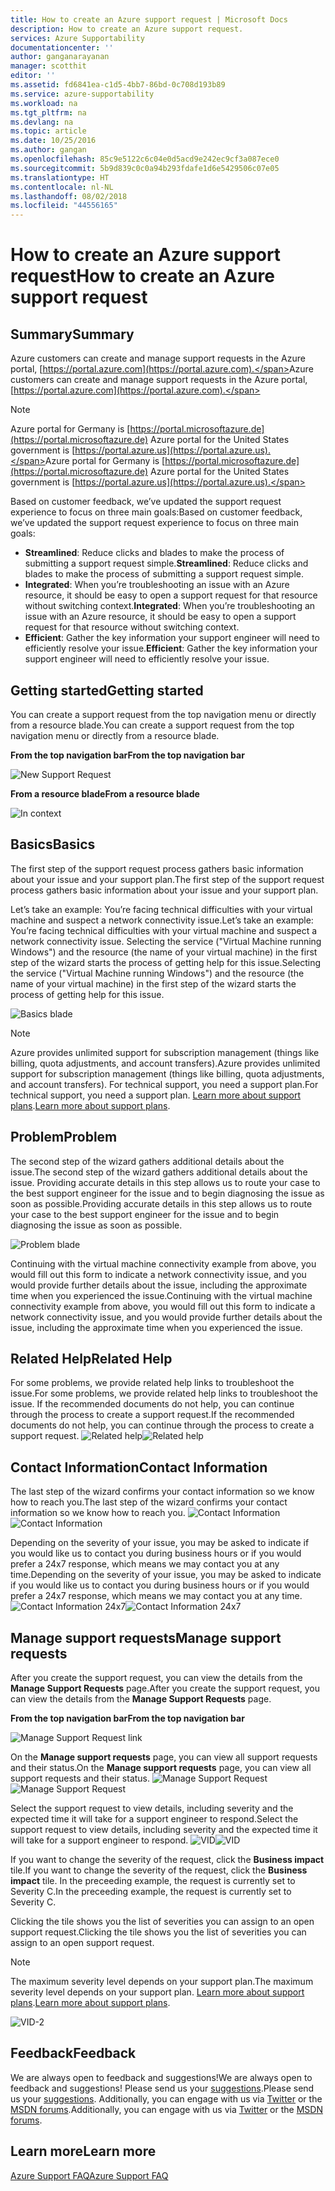 ```yaml
---
title: How to create an Azure support request | Microsoft Docs
description: How to create an Azure support request.
services: Azure Supportability
documentationcenter: ''
author: ganganarayanan
manager: scotthit
editor: ''
ms.assetid: fd6841ea-c1d5-4bb7-86bd-0c708d193b89
ms.service: azure-supportability
ms.workload: na
ms.tgt_pltfrm: na
ms.devlang: na
ms.topic: article
ms.date: 10/25/2016
ms.author: gangan
ms.openlocfilehash: 85c9e5122c6c04e0d5acd9e242ec9cf3a087ece0
ms.sourcegitcommit: 5b9d839c0c0a94b293fdafe1d6e5429506c07e05
ms.translationtype: HT
ms.contentlocale: nl-NL
ms.lasthandoff: 08/02/2018
ms.locfileid: "44556165"
---
```

# <a name="how-to-create-an-azure-support-request"></a><span data-ttu-id="203e8-103">How to create an Azure support request</span><span class="sxs-lookup"><span data-stu-id="203e8-103">How to create an Azure support request</span></span>
## <a name="summary"></a><span data-ttu-id="203e8-104">Summary</span><span class="sxs-lookup"><span data-stu-id="203e8-104">Summary</span></span>
<span data-ttu-id="203e8-105">Azure customers can create and manage support requests in the Azure portal, [https://portal.azure.com](https://portal.azure.com).</span><span class="sxs-lookup"><span data-stu-id="203e8-105">Azure customers can create and manage support requests in the Azure portal, [https://portal.azure.com](https://portal.azure.com).</span></span>

> [!NOTE]
> <span data-ttu-id="203e8-106">Azure portal for Germany is [https://portal.microsoftazure.de](https://portal.microsoftazure.de) Azure portal for the United States government is [https://portal.azure.us](https://portal.azure.us).</span><span class="sxs-lookup"><span data-stu-id="203e8-106">Azure portal for Germany is [https://portal.microsoftazure.de](https://portal.microsoftazure.de) Azure portal for the United States government is [https://portal.azure.us](https://portal.azure.us).</span></span>
> 
> 

<span data-ttu-id="203e8-107">Based on customer feedback, we’ve updated the support request experience to focus on three main goals:</span><span class="sxs-lookup"><span data-stu-id="203e8-107">Based on customer feedback, we’ve updated the support request experience to focus on three main goals:</span></span>

* <span data-ttu-id="203e8-108">**Streamlined**: Reduce clicks and blades to make the process of submitting a support request simple.</span><span class="sxs-lookup"><span data-stu-id="203e8-108">**Streamlined**: Reduce clicks and blades to make the process of submitting a support request simple.</span></span>
* <span data-ttu-id="203e8-109">**Integrated**: When you’re troubleshooting an issue with an Azure resource, it should be easy to open a support request for that resource without switching context.</span><span class="sxs-lookup"><span data-stu-id="203e8-109">**Integrated**: When you’re troubleshooting an issue with an Azure resource, it should be easy to open a support request for that resource without switching context.</span></span>
* <span data-ttu-id="203e8-110">**Efficient**: Gather the key information your support engineer will need to efficiently resolve your issue.</span><span class="sxs-lookup"><span data-stu-id="203e8-110">**Efficient**: Gather the key information your support engineer will need to efficiently resolve your issue.</span></span>

## <a name="getting-started"></a><span data-ttu-id="203e8-111">Getting started</span><span class="sxs-lookup"><span data-stu-id="203e8-111">Getting started</span></span>
<span data-ttu-id="203e8-112">You can create a support request from the top navigation menu or directly from a resource blade.</span><span class="sxs-lookup"><span data-stu-id="203e8-112">You can create a support request from the top navigation menu or directly from a resource blade.</span></span>

<span data-ttu-id="203e8-113">**From the top navigation bar**</span><span class="sxs-lookup"><span data-stu-id="203e8-113">**From the top navigation bar**</span></span>

![New Support Request](https://docstestmedia1.blob.core.windows.net/azure-media/articles/azure-supportability/media/how-to-create-azure-support-request/NewSupportRequest.png)

<span data-ttu-id="203e8-115">**From a resource blade**</span><span class="sxs-lookup"><span data-stu-id="203e8-115">**From a resource blade**</span></span>

![In context](https://docstestmedia1.blob.core.windows.net/azure-media/articles/azure-supportability/media/how-to-create-azure-support-request/Incontext.png)

## <a name="basics"></a><span data-ttu-id="203e8-117">Basics</span><span class="sxs-lookup"><span data-stu-id="203e8-117">Basics</span></span>
<span data-ttu-id="203e8-118">The first step of the support request process gathers basic information about your issue and your support plan.</span><span class="sxs-lookup"><span data-stu-id="203e8-118">The first step of the support request process gathers basic information about your issue and your support plan.</span></span>

<span data-ttu-id="203e8-119">Let’s take an example: You’re facing technical difficulties with your virtual machine and suspect a network connectivity issue.</span><span class="sxs-lookup"><span data-stu-id="203e8-119">Let’s take an example: You’re facing technical difficulties with your virtual machine and suspect a network connectivity issue.</span></span>
<span data-ttu-id="203e8-120">Selecting the service ("Virtual Machine running Windows") and the resource (the name of your virtual machine) in the first step of the wizard starts the process of getting help for this issue.</span><span class="sxs-lookup"><span data-stu-id="203e8-120">Selecting the service ("Virtual Machine running Windows") and the resource (the name of your virtual machine) in the first step of the wizard starts the process of getting help for this issue.</span></span>

![Basics blade](https://docstestmedia1.blob.core.windows.net/azure-media/articles/azure-supportability/media/how-to-create-azure-support-request/Basics.png)

> [!NOTE]
> <span data-ttu-id="203e8-122">Azure provides unlimited support for subscription management (things like billing, quota adjustments, and account transfers).</span><span class="sxs-lookup"><span data-stu-id="203e8-122">Azure provides unlimited support for subscription management (things like billing, quota adjustments, and account transfers).</span></span> <span data-ttu-id="203e8-123">For technical support, you need a support plan.</span><span class="sxs-lookup"><span data-stu-id="203e8-123">For technical support, you need a support plan.</span></span> <span data-ttu-id="203e8-124">[Learn more about support plans](https://azure.microsoft.com/support/plans).</span><span class="sxs-lookup"><span data-stu-id="203e8-124">[Learn more about support plans](https://azure.microsoft.com/support/plans).</span></span>
> 
> 

## <a name="problem"></a><span data-ttu-id="203e8-125">Problem</span><span class="sxs-lookup"><span data-stu-id="203e8-125">Problem</span></span>
<span data-ttu-id="203e8-126">The second step of the wizard gathers additional details about the issue.</span><span class="sxs-lookup"><span data-stu-id="203e8-126">The second step of the wizard gathers additional details about the issue.</span></span> <span data-ttu-id="203e8-127">Providing accurate details in this step allows us to route your case to the best support engineer for the issue and to begin diagnosing the issue as soon as possible.</span><span class="sxs-lookup"><span data-stu-id="203e8-127">Providing accurate details in this step allows us to route your case to the best support engineer for the issue and to begin diagnosing the issue as soon as possible.</span></span>

![Problem blade](https://docstestmedia1.blob.core.windows.net/azure-media/articles/azure-supportability/media/how-to-create-azure-support-request/Problem.png)

<span data-ttu-id="203e8-129">Continuing with the virtual machine connectivity example from above, you would fill out this form to indicate a network connectivity issue, and you would provide further details about the issue, including the approximate time when you experienced the issue.</span><span class="sxs-lookup"><span data-stu-id="203e8-129">Continuing with the virtual machine connectivity example from above, you would fill out this form to indicate a network connectivity issue, and you would provide further details about the issue, including the approximate time when you experienced the issue.</span></span>

## <a name="related-help"></a><span data-ttu-id="203e8-130">Related Help</span><span class="sxs-lookup"><span data-stu-id="203e8-130">Related Help</span></span>
<span data-ttu-id="203e8-131">For some problems, we provide related help links to troubleshoot the issue.</span><span class="sxs-lookup"><span data-stu-id="203e8-131">For some problems, we provide related help links to troubleshoot the issue.</span></span> <span data-ttu-id="203e8-132">If the recommended documents do not help, you can continue through the process to create a support request.</span><span class="sxs-lookup"><span data-stu-id="203e8-132">If the recommended documents do not help, you can continue through the process to create a support request.</span></span>
<span data-ttu-id="203e8-133">![Related help](https://docstestmedia1.blob.core.windows.net/azure-media/articles/azure-supportability/media/how-to-create-azure-support-request/RelatedHelp.png)</span><span class="sxs-lookup"><span data-stu-id="203e8-133">![Related help](https://docstestmedia1.blob.core.windows.net/azure-media/articles/azure-supportability/media/how-to-create-azure-support-request/RelatedHelp.png)</span></span>

## <a name="contact-information"></a><span data-ttu-id="203e8-134">Contact Information</span><span class="sxs-lookup"><span data-stu-id="203e8-134">Contact Information</span></span>
<span data-ttu-id="203e8-135">The last step of the wizard confirms your contact information so we know how to reach you.</span><span class="sxs-lookup"><span data-stu-id="203e8-135">The last step of the wizard confirms your contact information so we know how to reach you.</span></span>
<span data-ttu-id="203e8-136">![Contact Information](https://docstestmedia1.blob.core.windows.net/azure-media/articles/azure-supportability/media/how-to-create-azure-support-request/ContactInformation.png)</span><span class="sxs-lookup"><span data-stu-id="203e8-136">![Contact Information](https://docstestmedia1.blob.core.windows.net/azure-media/articles/azure-supportability/media/how-to-create-azure-support-request/ContactInformation.png)</span></span>

<span data-ttu-id="203e8-137">Depending on the severity of your issue, you may be asked to indicate if you would like us to contact you during business hours or if you would prefer a 24x7 response, which means we may contact you at any time.</span><span class="sxs-lookup"><span data-stu-id="203e8-137">Depending on the severity of your issue, you may be asked to indicate if you would like us to contact you during business hours or if you would prefer a 24x7 response, which means we may contact you at any time.</span></span>
<span data-ttu-id="203e8-138">![Contact Information 24x7](https://docstestmedia1.blob.core.windows.net/azure-media/articles/azure-supportability/media/how-to-create-azure-support-request/ContactInformation-2.png)</span><span class="sxs-lookup"><span data-stu-id="203e8-138">![Contact Information 24x7](https://docstestmedia1.blob.core.windows.net/azure-media/articles/azure-supportability/media/how-to-create-azure-support-request/ContactInformation-2.png)</span></span>

## <a name="manage-support-requests"></a><span data-ttu-id="203e8-139">Manage support requests</span><span class="sxs-lookup"><span data-stu-id="203e8-139">Manage support requests</span></span>
<span data-ttu-id="203e8-140">After you create the support request, you can view the details from the **Manage Support Requests** page.</span><span class="sxs-lookup"><span data-stu-id="203e8-140">After you create the support request, you can view the details from the **Manage Support Requests** page.</span></span>

<span data-ttu-id="203e8-141">**From the top navigation bar**</span><span class="sxs-lookup"><span data-stu-id="203e8-141">**From the top navigation bar**</span></span>

![Manage Support Request link](https://docstestmedia1.blob.core.windows.net/azure-media/articles/azure-supportability/media/how-to-create-azure-support-request/ManageSupportRequest-link.png)

<span data-ttu-id="203e8-143">On the **Manage support requests** page, you can view all support requests and their status.</span><span class="sxs-lookup"><span data-stu-id="203e8-143">On the **Manage support requests** page, you can view all support requests and their status.</span></span>
<span data-ttu-id="203e8-144">![Manage Support Request](https://docstestmedia1.blob.core.windows.net/azure-media/articles/azure-supportability/media/how-to-create-azure-support-request/ManageSupportRequest.png)</span><span class="sxs-lookup"><span data-stu-id="203e8-144">![Manage Support Request](https://docstestmedia1.blob.core.windows.net/azure-media/articles/azure-supportability/media/how-to-create-azure-support-request/ManageSupportRequest.png)</span></span>

<span data-ttu-id="203e8-145">Select the support request to view details, including severity and the expected time it will take for a support engineer to respond.</span><span class="sxs-lookup"><span data-stu-id="203e8-145">Select the support request to view details, including severity and the expected time it will take for a support engineer to respond.</span></span>
<span data-ttu-id="203e8-146">![VID](https://docstestmedia1.blob.core.windows.net/azure-media/articles/azure-supportability/media/how-to-create-azure-support-request/VID.png)</span><span class="sxs-lookup"><span data-stu-id="203e8-146">![VID](https://docstestmedia1.blob.core.windows.net/azure-media/articles/azure-supportability/media/how-to-create-azure-support-request/VID.png)</span></span>

<span data-ttu-id="203e8-147">If you want to change the severity of the request, click the **Business impact** tile.</span><span class="sxs-lookup"><span data-stu-id="203e8-147">If you want to change the severity of the request, click the **Business impact** tile.</span></span> <span data-ttu-id="203e8-148">In the preceeding example, the request is currently set to Severity C.</span><span class="sxs-lookup"><span data-stu-id="203e8-148">In the preceeding example, the request is currently set to Severity C.</span></span>

<span data-ttu-id="203e8-149">Clicking the tile shows you the list of severities you can assign to an open support request.</span><span class="sxs-lookup"><span data-stu-id="203e8-149">Clicking the tile shows you the list of severities you can assign to an open support request.</span></span>

> [!NOTE]
> <span data-ttu-id="203e8-150">The maximum severity level depends on your support plan.</span><span class="sxs-lookup"><span data-stu-id="203e8-150">The maximum severity level depends on your support plan.</span></span> <span data-ttu-id="203e8-151">[Learn more about support plans](https://azure.microsoft.com/support/plans).</span><span class="sxs-lookup"><span data-stu-id="203e8-151">[Learn more about support plans](https://azure.microsoft.com/support/plans).</span></span>
> 
> 

![VID-2](https://docstestmedia1.blob.core.windows.net/azure-media/articles/azure-supportability/media/how-to-create-azure-support-request/VID-2.png)

## <a name="feedback"></a><span data-ttu-id="203e8-153">Feedback</span><span class="sxs-lookup"><span data-stu-id="203e8-153">Feedback</span></span>
<span data-ttu-id="203e8-154">We are always open to feedback and suggestions!</span><span class="sxs-lookup"><span data-stu-id="203e8-154">We are always open to feedback and suggestions!</span></span> <span data-ttu-id="203e8-155">Please send us your [suggestions](https://feedback.azure.com/forums/266794-support-feedback).</span><span class="sxs-lookup"><span data-stu-id="203e8-155">Please send us your [suggestions](https://feedback.azure.com/forums/266794-support-feedback).</span></span> <span data-ttu-id="203e8-156">Additionally, you can engage with us via [Twitter](https://twitter.com/azuresupport) or the [MSDN forums](https://social.msdn.microsoft.com/Forums/azure).</span><span class="sxs-lookup"><span data-stu-id="203e8-156">Additionally, you can engage with us via [Twitter](https://twitter.com/azuresupport) or the [MSDN forums](https://social.msdn.microsoft.com/Forums/azure).</span></span>

## <a name="learn-more"></a><span data-ttu-id="203e8-157">Learn more</span><span class="sxs-lookup"><span data-stu-id="203e8-157">Learn more</span></span>
[<span data-ttu-id="203e8-158">Azure Support FAQ</span><span class="sxs-lookup"><span data-stu-id="203e8-158">Azure Support FAQ</span></span>](https://azure.microsoft.com/support/faq)












